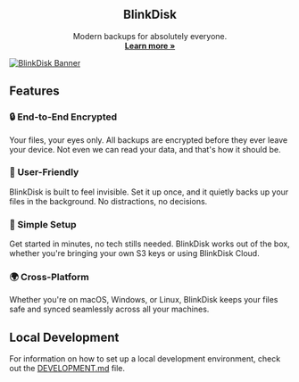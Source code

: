 <p align="center">
  <h2 align="center">BlinkDisk</h2>

  <p align="center">
    Modern backups for absolutely everyone.
    <br />
    <a href="https://blinkdisk.com/?utm_source=github"><strong>Learn more »</strong></a>
</p>

<a href="https://blinkdisk.com/?utm_source=github">
  <img src="https://blinkdisk.com/brand/social.jpg" alt="BlinkDisk Banner">
</a>

## Features

### 🔒 End-to-End Encrypted

Your files, your eyes only. All backups are encrypted before they ever leave your device. Not even we can read your data, and that's how it should be.

### 🙌 User-Friendly

BlinkDisk is built to feel invisible. Set it up once, and it quietly backs up your files in the background. No distractions, no decisions.

### 🚀 Simple Setup

Get started in minutes, no tech stills needed. BlinkDisk works out of the box, whether you're bringing your own S3 keys or using BlinkDisk Cloud.

### 🌍 Cross-Platform

Whether you're on macOS, Windows, or Linux, BlinkDisk keeps your files safe and synced seamlessly across all your machines.

## Local Development

For information on how to set up a local development environment, check out the [DEVELOPMENT.md](DEVELOPMENT.md) file.
